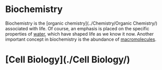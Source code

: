 # Biochemistry

Biochemistry is the [organic chemistry](../Chemistry/Organic Chemistry/) associated with life. Of course, an emphasis is placed on the specific properties of [water](../Chemistry/Water), which have shaped life as we know it now. Another important concept in biochemistry is the abundance of  [macromolecules](./Macromolecules/).



# [Cell Biology](./Cell Biology/)
